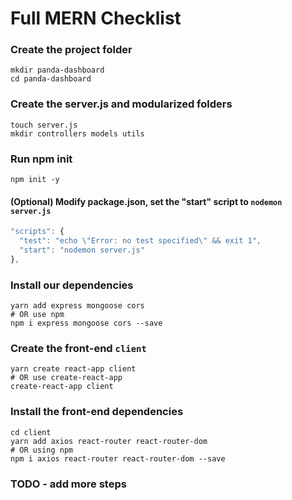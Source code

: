 # Full MERN Checklist

### Create the project folder

```shell
mkdir panda-dashboard
cd panda-dashboard
```

### Create the server.js and modularized folders

```shell
touch server.js
mkdir controllers models utils
```

### Run npm init

```shell
npm init -y
```

#### (Optional) Modify package.json, set the "start" script to ```nodemon server.js```

```javascript
"scripts": {
  "test": "echo \"Error: no test specified\" && exit 1",
  "start": "nodemon server.js"
},
```

### Install our dependencies

```shell
yarn add express mongoose cors
# OR use npm
npm i express mongoose cors --save
```

### Create the front-end ```client```

```shell
yarn create react-app client
# OR use create-react-app
create-react-app client
```

### Install the front-end dependencies

```shell
cd client
yarn add axios react-router react-router-dom
# OR using npm
npm i axios react-router react-router-dom --save
```

### TODO - add more steps
